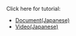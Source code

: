 Click here for tutorial:

- [Document(Japanese)](https://github.com/NaokiYazawa/multi-stage-build/blob/main/DESCRIPTION.md)
- [Video(Japanese)]()
